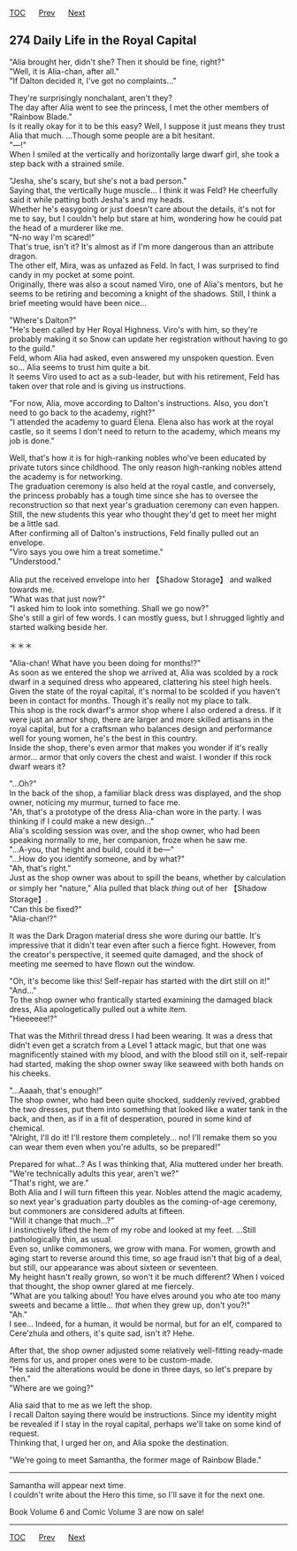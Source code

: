 [TOC](../readme.md)&nbsp;&nbsp;&nbsp;&nbsp;&nbsp;&nbsp;[Prev](chapter0273.md)&nbsp;&nbsp;&nbsp;&nbsp;&nbsp;&nbsp;[Next](chapter0275.md)



## 274 Daily Life in the Royal Capital

"Alia brought her, didn't she? Then it should be fine, right?"  
"Well, it is Alia-chan, after all."  
"If Dalton decided it, I've got no complaints..."  
  
They're surprisingly nonchalant, aren't they?  
The day after Alia went to see the princess, I met the other members of
"Rainbow Blade."  
Is it really okay for it to be this easy? Well, I suppose it just means
they trust Alia that much. ...Though some people are a bit hesitant.  
"―!"  
When I smiled at the vertically and horizontally large dwarf girl, she
took a step back with a strained smile.  
  
"Jesha, she's scary, but she's not a bad person."  
Saying that, the vertically huge muscle... I think it was Feld? He
cheerfully said it while patting both Jesha's and my heads.  
Whether he's easygoing or just doesn't care about the details, it's not
for me to say, but I couldn't help but stare at him, wondering how he
could pat the head of a murderer like me.  
"N-no way I'm scared!"  
That's true, isn't it? It's almost as if I'm more dangerous than an
attribute dragon.  
The other elf, Mira, was as unfazed as Feld. In fact, I was surprised to
find candy in my pocket at some point.  
Originally, there was also a scout named Viro, one of Alia's mentors,
but he seems to be retiring and becoming a knight of the shadows. Still,
I think a brief meeting would have been nice...  
  
"Where's Dalton?"  
"He's been called by Her Royal Highness. Viro's with him, so they're
probably making it so Snow can update her registration without having to
go to the guild."  
Feld, whom Alia had asked, even answered my unspoken question. Even
so... Alia seems to trust him quite a bit.  
It seems Viro used to act as a sub-leader, but with his retirement, Feld
has taken over that role and is giving us instructions.  
  
"For now, Alia, move according to Dalton's instructions. Also, you don't
need to go back to the academy, right?"  
"I attended the academy to guard Elena. Elena also has work at the royal
castle, so it seems I don't need to return to the academy, which means
my job is done."  
  
Well, that's how it is for high-ranking nobles who've been educated by
private tutors since childhood. The only reason high-ranking nobles
attend the academy is for networking.  
The graduation ceremony is also held at the royal castle, and
conversely, the princess probably has a tough time since she has to
oversee the reconstruction so that next year's graduation ceremony can
even happen. Still, the new students this year who thought they'd get to
meet her might be a little sad.  
After confirming all of Dalton's instructions, Feld finally pulled out
an envelope.  
"Viro says you owe him a treat sometime."  
"Understood."  
  
Alia put the received envelope into her 【Shadow Storage】 and walked
towards me.  
"What was that just now?"  
"I asked him to look into something. Shall we go now?"  
She's still a girl of few words. I can mostly guess, but I shrugged
lightly and started walking beside her.  
  
＊＊＊  
  
"Alia-chan! What have you been doing for months!?"  
As soon as we entered the shop we arrived at, Alia was scolded by a rock
dwarf in a sequined dress who appeared, clattering his steel high
heels.  
Given the state of the royal capital, it's normal to be scolded if you
haven't been in contact for months. Though it's really not my place to
talk.  
This shop is the rock dwarf's armor shop where I also ordered a dress.
If it were just an armor shop, there are larger and more skilled
artisans in the royal capital, but for a craftsman who balances design
and performance well for young women, he's the best in this country.  
Inside the shop, there's even armor that makes you wonder if it's really
armor... armor that only covers the chest and waist. I wonder if this
rock dwarf wears it?  
  
"...Oh?"  
In the back of the shop, a familiar black dress was displayed, and the
shop owner, noticing my murmur, turned to face me.  
"Ah, that's a prototype of the dress Alia-chan wore in the party. I was
thinking if I could make a new design..."  
Alia's scolding session was over, and the shop owner, who had been
speaking normally to me, her companion, froze when he saw me.  
"...A-you, that height and build, could it be―"  
"...How do you identify someone, and by what?"  
"Ah, that's right."  
Just as the shop owner was about to spill the beans, whether by
calculation or simply her "nature," Alia pulled that black *thing* out
of her 【Shadow Storage】.  
"Can this be fixed?"  
"Alia-chan!?"  
  
It was the Dark Dragon material dress she wore during our battle. It's
impressive that it didn't tear even after such a fierce fight. However,
from the creator's perspective, it seemed quite damaged, and the shock
of meeting me seemed to have flown out the window.  
  
"Oh, it's become like this! Self-repair has started with the dirt still
on it!"  
"And..."  
To the shop owner who frantically started examining the damaged black
dress, Alia apologetically pulled out a white item.  
"Hieeeeee!?"  
  
That was the Mithril thread dress I had been wearing. It was a dress
that didn't even get a scratch from a Level 1 attack magic, but that one
was magnificently stained with my blood, and with the blood still on it,
self-repair had started, making the shop owner sway like seaweed with
both hands on his cheeks.  
  
"...Aaaah, that's enough!"  
The shop owner, who had been quite shocked, suddenly revived, grabbed
the two dresses, put them into something that looked like a water tank
in the back, and then, as if in a fit of desperation, poured in some
kind of chemical.  
"Alright, I'll do it! I'll restore them completely... no! I'll remake
them so you can wear them even when you're adults, so be prepared!"  
  
Prepared for what...? As I was thinking that, Alia muttered under her
breath.  
"We're technically adults this year, aren't we?"  
"That's right, we are."  
Both Alia and I will turn fifteen this year. Nobles attend the magic
academy, so next year's graduation party doubles as the coming-of-age
ceremony, but commoners are considered adults at fifteen.  
"Will it change that much...?"  
I instinctively lifted the hem of my robe and looked at my feet.
...Still pathologically thin, as usual.  
Even so, unlike commoners, we grow with mana. For women, growth and
aging start to reverse around this time, so age fraud isn't that big of
a deal, but still, our appearance was about sixteen or seventeen.  
My height hasn't really grown, so won't it be much different? When I
voiced that thought, the shop owner glared at me fiercely.  
"What are you talking about! You have elves around you who ate too many
sweets and became a little... *that* when they grew up, don't you?!"  
"Ah."  
I see... Indeed, for a human, it would be normal, but for an elf,
compared to Cere’zhula and others, it's quite sad, isn't it? Hehe.  
  
After that, the shop owner adjusted some relatively well-fitting
ready-made items for us, and proper ones were to be custom-made.  
"He said the alterations would be done in three days, so let's prepare
by then."  
"Where are we going?"  
  
Alia said that to me as we left the shop.  
I recall Dalton saying there would be instructions. Since my identity
might be revealed if I stay in the royal capital, perhaps we'll take on
some kind of request.  
Thinking that, I urged her on, and Alia spoke the destination.  
  
"We're going to meet Samantha, the former mage of Rainbow Blade."  
  

------------------------------------------------------------------------

Samantha will appear next time.  
I couldn't write about the Hero this time, so I'll save it for the next
one.  
  
Book Volume 6 and Comic Volume 3 are now on sale!  


---
[TOC](../readme.md)&nbsp;&nbsp;&nbsp;&nbsp;&nbsp;&nbsp;[Prev](chapter0273.md)&nbsp;&nbsp;&nbsp;&nbsp;&nbsp;&nbsp;[Next](chapter0275.md)


